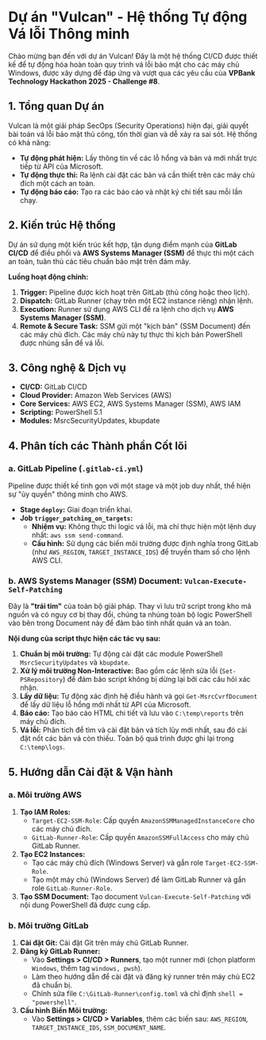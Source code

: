 
# **Dự án "Vulcan" - Hệ thống Tự động Vá lỗi Thông minh**

Chào mừng bạn đến với dự án Vulcan\! Đây là một hệ thống CI/CD được thiết kế để tự động hóa hoàn toàn quy trình vá lỗi bảo mật cho các máy chủ Windows, được xây dựng để đáp ứng và vượt qua các yêu cầu của **VPBank Technology Hackathon 2025 - Challenge \#8**.

## **1. Tổng quan Dự án**

Vulcan là một giải pháp SecOps (Security Operations) hiện đại, giải quyết bài toán vá lỗi bảo mật thủ công, tốn thời gian và dễ xảy ra sai sót. Hệ thống có khả năng:

  * **Tự động phát hiện:** Lấy thông tin về các lỗ hổng và bản vá mới nhất trực tiếp từ API của Microsoft.
  * **Tự động thực thi:** Ra lệnh cài đặt các bản vá cần thiết trên các máy chủ đích một cách an toàn.
  * **Tự động báo cáo:** Tạo ra các báo cáo và nhật ký chi tiết sau mỗi lần chạy.

## **2. Kiến trúc Hệ thống**

Dự án sử dụng một kiến trúc kết hợp, tận dụng điểm mạnh của **GitLab CI/CD** để điều phối và **AWS Systems Manager (SSM)** để thực thi một cách an toàn, tuân thủ các tiêu chuẩn bảo mật trên đám mây.

**Luồng hoạt động chính:**

1.  **Trigger:** Pipeline được kích hoạt trên GitLab (thủ công hoặc theo lịch).
2.  **Dispatch:** GitLab Runner (chạy trên một EC2 instance riêng) nhận lệnh.
3.  **Execution:** Runner sử dụng AWS CLI để ra lệnh cho dịch vụ **AWS Systems Manager (SSM)**.
4.  **Remote & Secure Task:** SSM gửi một "kịch bản" (SSM Document) đến các máy chủ đích. Các máy chủ này tự thực thi kịch bản PowerShell được nhúng sẵn để vá lỗi.

## **3. Công nghệ & Dịch vụ**

  * **CI/CD:** GitLab CI/CD
  * **Cloud Provider:** Amazon Web Services (AWS)
  * **Core Services:** AWS EC2, AWS Systems Manager (SSM), AWS IAM
  * **Scripting:** PowerShell 5.1
  * **Modules:** MsrcSecurityUpdates, kbupdate

## **4. Phân tích các Thành phần Cốt lõi**

### **a. GitLab Pipeline (`.gitlab-ci.yml`)**

Pipeline được thiết kế tinh gọn với một stage và một job duy nhất, thể hiện sự "ủy quyền" thông minh cho AWS.

  * **Stage `deploy`:** Giai đoạn triển khai.
  * **Job `trigger_patching_on_targets`:**
      * **Nhiệm vụ:** Không thực thi logic vá lỗi, mà chỉ thực hiện một lệnh duy nhất: `aws ssm send-command`.
      * **Cấu hình:** Sử dụng các biến môi trường được định nghĩa trong GitLab (như `AWS_REGION`, `TARGET_INSTANCE_IDS`) để truyền tham số cho lệnh AWS CLI.

### **b. AWS Systems Manager (SSM) Document: `Vulcan-Execute-Self-Patching`**

Đây là **"trái tim"** của toàn bộ giải pháp. Thay vì lưu trữ script trong kho mã nguồn và có nguy cơ bị thay đổi, chúng ta nhúng toàn bộ logic PowerShell vào bên trong Document này để đảm bảo tính nhất quán và an toàn.

**Nội dung của script thực hiện các tác vụ sau:**

1.  **Chuẩn bị môi trường:** Tự động cài đặt các module PowerShell `MsrcSecurityUpdates` và `kbupdate`.
2.  **Xử lý môi trường Non-Interactive:** Bao gồm các lệnh sửa lỗi (`Set-PSRepository`) để đảm bảo script không bị dừng lại bởi các câu hỏi xác nhận.
3.  **Lấy dữ liệu:** Tự động xác định hệ điều hành và gọi `Get-MsrcCvrfDocument` để lấy dữ liệu lỗ hổng mới nhất từ API của Microsoft.
4.  **Báo cáo:** Tạo báo cáo HTML chi tiết và lưu vào `C:\temp\reports` trên máy chủ đích.
5.  **Vá lỗi:** Phân tích để tìm và cài đặt bản vá tích lũy mới nhất, sau đó cài đặt nốt các bản vá còn thiếu. Toàn bộ quá trình được ghi lại trong `C:\temp\logs`.

## **5. Hướng dẫn Cài đặt & Vận hành**

### **a. Môi trường AWS**

1.  **Tạo IAM Roles:**
      * `Target-EC2-SSM-Role`: Cấp quyền `AmazonSSMManagedInstanceCore` cho các máy chủ đích.
      * `GitLab-Runner-Role`: Cấp quyền `AmazonSSMFullAccess` cho máy chủ GitLab Runner.
2.  **Tạo EC2 Instances:**
      * Tạo các máy chủ đích (Windows Server) và gắn role `Target-EC2-SSM-Role`.
      * Tạo một máy chủ (Windows Server) để làm GitLab Runner và gắn role `GitLab-Runner-Role`.
3.  **Tạo SSM Document:** Tạo document `Vulcan-Execute-Self-Patching` với nội dung PowerShell đã được cung cấp.

### **b. Môi trường GitLab**

1.  **Cài đặt Git:** Cài đặt Git trên máy chủ GitLab Runner.
2.  **Đăng ký GitLab Runner:**
      * Vào **Settings \> CI/CD \> Runners**, tạo một runner mới (chọn platform `Windows`, thêm tag `windows, pwsh`).
      * Làm theo hướng dẫn để cài đặt và đăng ký runner trên máy chủ EC2 đã chuẩn bị.
      * Chỉnh sửa file `C:\GitLab-Runner\config.toml` và chỉ định `shell = "powershell"`.
3.  **Cấu hình Biến Môi trường:**
      * Vào **Settings \> CI/CD \> Variables**, thêm các biến sau: `AWS_REGION`, `TARGET_INSTANCE_IDS`, `SSM_DOCUMENT_NAME`.

